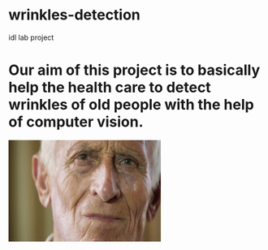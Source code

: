 # wrinkles-detection
idl lab project



# Our aim of this project is to basically help the health care to detect wrinkles of old people with the help of computer vision.


<img src = "screenshots/1.jpg" width ="300" height="200">

